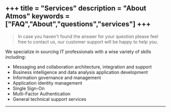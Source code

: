 +++
title = "Services"
description = "About Atmos"
keywords = ["FAQ","About","questions","services"]
+++
---

> In case you haven't found the answer for your question please feel free to contact us, our customer support will be happy to help you.

We specialize in sourcing IT professionals with a wise variety of skills including:

* Messaging and collaboration architecture, integration and support
* Business intelligence and data analysis application development
* Information governance and management
* Application identity management
* Single Sign-On
* Multi-Factor Authentication
* General technical support services 
---